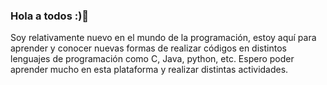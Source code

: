 ### Hola a todos :)👋
Soy relativamente nuevo en el mundo de la programación, estoy aquí para aprender y conocer nuevas formas de realizar códigos en distintos lenguajes de programación como C, Java, python, etc. Espero poder aprender mucho en esta plataforma y realizar distintas actividades.






<!--
**Irtr0nx/irtr0nx** is a ✨ _special_ ✨ repository because its `README.md` (this file) appears on your GitHub profile.

Here are some ideas to get you started:

- 🔭 I’m currently working on ...
- 🌱 I’m currently learning ...
- 👯 I’m looking to collaborate on ...
- 🤔 I’m looking for help with ...
- 💬 Ask me about ...
- 📫 How to reach me: ...
- 😄 Pronouns: ...
- ⚡ Fun fact: ...
-->
